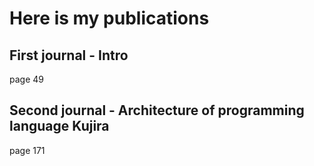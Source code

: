 # Here is my publications

## First journal - Intro

page 49

## Second journal - Architecture of programming language Kujira

page 171